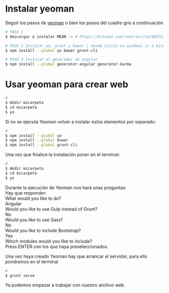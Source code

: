 
# Instalar yeoman

Seguir los pasos de [yeoman](http://yeoman.io/codelab/setup.html) o bien los pasos del cuadro gris a continuación

```bash
# PASO 1
$ descargar e instalar MEAN -> # https://bitnami.com/redirect/to/86975/bitnami-meanstack-3.2.1-0-windows-installer.exe

# PASO 2 Instalar yo, grunt y bower ( desde Inicio en windows ir a bitnami y abrir "Use Bitnami MEAN stack" )
$ npm install --global yo bower grunt-cli

# PASO 3 instalar el generador de angular
$ npm install --global generator-angular generator-karma
```
# Usar  yeoman para crear web


```bash
# 
$ mkdir micarpeta
$ cd micarpeta
$ yo
```
Si no se ejecuta Yeoman volver a instalar estos elementos por separado:  

```bash
# 
$ npm install --global yo  
$ npm install --global bower  
$ npm install --global grunt-cli  
```
Una vez que finalice la instalación poner en el terminal:  

```bash
# 
$ mkdir micarpeta
$ cd micarpeta
$ yo
```
Durante la ejecución de Yeoman nos hará unas preguntas:  
Hay que responder:  
What would you like to do?  
Angular  
Would you like to use Gulp instead of Grunt?  
No  
Would you like to use Sass?  
No  
Would you like to include Bootstrap?  
Yes  
Which modules would you like to include?  
Press ENTER con los que haya preseleccionados.  

Una vez haya creado Yeoman hay que arrancar el servidor, para ello pondremos en el terminal  
```bash
# 
$ grunt serve

```

Ya podemos empezar a trabajar con nuestro archivo web.  
